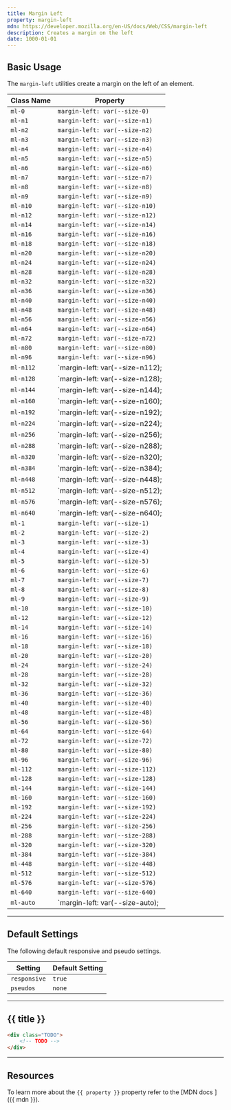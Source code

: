 ```yaml
---
title: Margin Left
property: margin-left
mdn: https://developer.mozilla.org/en-US/docs/Web/CSS/margin-left
description: Creates a margin on the left
date: 1000-01-01
---
```


## Basic Usage

The `margin-left` utilities create a margin on the left of an element.

| Class Name | Property                        |
| ---------- | ------------------------------- |
| `ml-0`     | `margin-left: var(--size-0)`    |
| `ml-n1`    | `margin-left: var(--size-n1)`   |
| `ml-n2`    | `margin-left: var(--size-n2)`   |
| `ml-n3`    | `margin-left: var(--size-n3)`   |
| `ml-n4`    | `margin-left: var(--size-n4)`   |
| `ml-n5`    | `margin-left: var(--size-n5)`   |
| `ml-n6`    | `margin-left: var(--size-n6)`   |
| `ml-n7`    | `margin-left: var(--size-n7)`   |
| `ml-n8`    | `margin-left: var(--size-n8)`   |
| `ml-n9`    | `margin-left: var(--size-n9)`   |
| `ml-n10`   | `margin-left: var(--size-n10)`  |
| `ml-n12`   | `margin-left: var(--size-n12)`  |
| `ml-n14`   | `margin-left: var(--size-n14)`  |
| `ml-n16`   | `margin-left: var(--size-n16)`  |
| `ml-n18`   | `margin-left: var(--size-n18)`  |
| `ml-n20`   | `margin-left: var(--size-n20)`  |
| `ml-n24`   | `margin-left: var(--size-n24)`  |
| `ml-n28`   | `margin-left: var(--size-n28)`  |
| `ml-n32`   | `margin-left: var(--size-n32)`  |
| `ml-n36`   | `margin-left: var(--size-n36)`  |
| `ml-n40`   | `margin-left: var(--size-n40)`  |
| `ml-n48`   | `margin-left: var(--size-n48)`  |
| `ml-n56`   | `margin-left: var(--size-n56)`  |
| `ml-n64`   | `margin-left: var(--size-n64)`  |
| `ml-n72`   | `margin-left: var(--size-n72)`  |
| `ml-n80`   | `margin-left: var(--size-n80)`  |
| `ml-n96`   | `margin-left: var(--size-n96)`  |
| `ml-n112`  | `margin-left: var(--size-n112); |
| `ml-n128`  | `margin-left: var(--size-n128); |
| `ml-n144`  | `margin-left: var(--size-n144); |
| `ml-n160`  | `margin-left: var(--size-n160); |
| `ml-n192`  | `margin-left: var(--size-n192); |
| `ml-n224`  | `margin-left: var(--size-n224); |
| `ml-n256`  | `margin-left: var(--size-n256); |
| `ml-n288`  | `margin-left: var(--size-n288); |
| `ml-n320`  | `margin-left: var(--size-n320); |
| `ml-n384`  | `margin-left: var(--size-n384); |
| `ml-n448`  | `margin-left: var(--size-n448); |
| `ml-n512`  | `margin-left: var(--size-n512); |
| `ml-n576`  | `margin-left: var(--size-n576); |
| `ml-n640`  | `margin-left: var(--size-n640); |
| `ml-1`     | `margin-left: var(--size-1)`    |
| `ml-2`     | `margin-left: var(--size-2)`    |
| `ml-3`     | `margin-left: var(--size-3)`    |
| `ml-4`     | `margin-left: var(--size-4)`    |
| `ml-5`     | `margin-left: var(--size-5)`    |
| `ml-6`     | `margin-left: var(--size-6)`    |
| `ml-7`     | `margin-left: var(--size-7)`    |
| `ml-8`     | `margin-left: var(--size-8)`    |
| `ml-9`     | `margin-left: var(--size-9)`    |
| `ml-10`    | `margin-left: var(--size-10)`   |
| `ml-12`    | `margin-left: var(--size-12)`   |
| `ml-14`    | `margin-left: var(--size-14)`   |
| `ml-16`    | `margin-left: var(--size-16)`   |
| `ml-18`    | `margin-left: var(--size-18)`   |
| `ml-20`    | `margin-left: var(--size-20)`   |
| `ml-24`    | `margin-left: var(--size-24)`   |
| `ml-28`    | `margin-left: var(--size-28)`   |
| `ml-32`    | `margin-left: var(--size-32)`   |
| `ml-36`    | `margin-left: var(--size-36)`   |
| `ml-40`    | `margin-left: var(--size-40)`   |
| `ml-48`    | `margin-left: var(--size-48)`   |
| `ml-56`    | `margin-left: var(--size-56)`   |
| `ml-64`    | `margin-left: var(--size-64)`   |
| `ml-72`    | `margin-left: var(--size-72)`   |
| `ml-80`    | `margin-left: var(--size-80)`   |
| `ml-96`    | `margin-left: var(--size-96)`   |
| `ml-112`   | `margin-left: var(--size-112)`  |
| `ml-128`   | `margin-left: var(--size-128)`  |
| `ml-144`   | `margin-left: var(--size-144)`  |
| `ml-160`   | `margin-left: var(--size-160)`  |
| `ml-192`   | `margin-left: var(--size-192)`  |
| `ml-224`   | `margin-left: var(--size-224)`  |
| `ml-256`   | `margin-left: var(--size-256)`  |
| `ml-288`   | `margin-left: var(--size-288)`  |
| `ml-320`   | `margin-left: var(--size-320)`  |
| `ml-384`   | `margin-left: var(--size-384)`  |
| `ml-448`   | `margin-left: var(--size-448)`  |
| `ml-512`   | `margin-left: var(--size-512)`  |
| `ml-576`   | `margin-left: var(--size-576)`  |
| `ml-640`   | `margin-left: var(--size-640)`  |
| `ml-auto`  | `margin-left: var(--size-auto); |

---

## Default Settings

The following default responsive and pseudo settings.

| Setting      | Default Setting |
| ------------ | --------------- |
| `responsive` | `true`          |
| `pseudos`    | `none`          |

---

## {{ title }}

<div class="bg-silver-200 p-20 h-256 radius-md flex flex-wrap align-content-center">
  <!-- ... -->
</div>

```html
<div class="TODO">
	<!-- TODO -->
</div>
```

---

## Resources

To learn more about the `{{ property }}` property refer to the [MDN docs <i class="far fa-external-link ml-6"></i>]({{ mdn }}).

